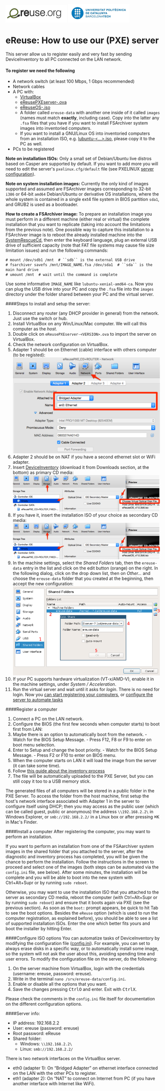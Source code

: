 ![eReuselogo](./images/eReuse_logo_200.png)
![UPClogo](./images/UPC_logo_200.png)

# eReuse: How to use our (PXE) server

This server allow us to register easily and very fast by sending DeviceInventory to all PC 
connected on the LAN network.

#### To register we need the following

- A network switch (at least 100 Mbps, 1 Gbps recommended)
- Network cables
- A PC with:
  - [VirtualBox](https://www.virtualbox.org/wiki/Downloads)
  - [eReusePXEserver-<VERSION>.ova](https://github.com/eReuse/device-inventory/releases/latest)
  - [eReuseOS-<VERSION>.iso](https://github.com/eReuse/device-inventory/releases/latest)
  - A folder called ``ereuse-data`` with another one inside of it called ``images`` (names must match **exactly**, including case).  Copy into the latter any ``.fsa`` files that you have if you want to install FSArchiver system images into inventoried computers.
  - If you want to install a GNU/Linux OS into inventoried computers from an installation ISO, e.g. [lubuntu-<...>.iso](http://cdimage.ubuntu.com/lubuntu/releases/16.04.1/release/), please copy it to the PC as well.
- PCs to be registered

**Note on installation ISOs:** Only a small set of Debian/Ubuntu live distros based on Casper are supported by default. If you want to add more you will need to edit the server's ``pxelinux.cfg/default`` file (see PXELINUX [server configuration](PXE_maker.md)).

**Note on system installation images:** Currently the only kind of images supported and assumed are FSArchiver images corresponding to 32-bit ``i386`` or 64-bit ``amd64`` Debian/Ubuntu or derivative OS installations, where the whole system is contained in a single ext4 file system in BIOS partition ``sda1``, and GRUB2 is used as a bootloader.

**How to create a FSArchiver image:** To prepare an installation image you must perform in a different machine (either real or virtual) the complete installation that you want to replicate (taking into account the limitations from the previous note).  One possible way to capture this installation to a FSArchiver image is to reboot the already installed machine into the [SystemRescueCd](https://www.system-rescue-cd.org/SystemRescueCd_Homepage), then enter the keyboard language, plug an external USB drive of sufficient capacity (note that FAT file systems may cause file size limitation issues) and run the following commands:

```
# mount /dev/sdb1 /mnt  # ``sdb`` is the external USB drive
# fsarchiver savefs /mnt/IMAGE_NAME.fsa /dev/sda1  # ``sda`` is the main hard drive
# umount /mnt  # wait until the command is complete
```

Use some informative ``IMAGE_NAME`` like ``lubuntu-xenial-amd64-ca``.  Now you can plug the USB drive into your PC and copy the ``.fsa`` file into the ``images`` directory under the folder shared between your PC and the virtual server.

####Steps to install and setup the server:
1. Disconnect any router (any DHCP provider in general) from the network. Just use the switch or hub.
2. Install VirtualBox on any Win/Linux/Mac computer. We will call this computer as the *host*.
2. Double click on `eReusePXEserver-<VERSION>.ova` to import the server on VirtualBox.
3. Check the network configuration on VirtualBox.
  1. Adapter 1 should be on Ethernet (cable) interface with others computer (to be registed): ![Virtualbox network](./images/virtualbox-network.png)
  2. Adapter 2 should be on NAT if you have a second ethernet slot or WiFi adapter.
4. Insert [DeviceInventory](https://github.com/eReuse/device-inventory/releases/latest) (download it from Downloads section, at the bottom) as primary CD media: ![Virtualbox disk](./images/virtualbox-disk.png)
5. If you have it, insert the installation ISO of your choice as secondary CD media: ![Virtualbox disk](./images/virtualbox-disk.png)
6. In the machine settings, select the *Shared Folders* tab, then the ``ereuse-data`` entry in the list and click on the edit button (orange) on the right. In the following dialog, click on the drop down list, then on *Other…* and choose the ``ereuse-data`` folder that you created at the beginning, then accept the new configuration: ![Virtualbox shared folder](./images/virtualbox-shared.png)
7. If your PC supports hardware virtualization (VT-x/AMD-V), enable it in the machine settings, under *System / Acceleration*.
8. Run the virtual server and wait until it asks for *login*. There is no need for login. Now you [can start registering your computers](#register-a-computer), or [configure the server to automate tasks](#configure-iso-options)

####Register a computer
1. Connect a PC on the LAN network.
2. Configure the BIOS (the first few seconds when computer starts) to boot first from LAN:
  1. Maybe there is an option to automatically boot from the network. 
    - Watch for the BIOS Setup Message. 
    - Press F12, F8 or F9 to enter on boot menu selection.
  2. Enter to Setup and change the boot priority.
    - Watch for the BIOS Setup Message.
    - Press F2 or F10 to enter on BIOS menu.
3. When the computer starts on LAN it will load the image from the server (it can take some time).
4. Follow [this guide about the inventory process](https://github.com/eReuse/device-inventory/blob/master/docs/USB_Register.md#4-inventory-process-register-hardware-characteristics-of-a-computer)
5. The file will be automatically uploaded to the PXE Server, but you can still copy it too to a USB memory stick.

The generated files of all computers will be stored in a public folder in the PXE Server. To access the folder from the host machine, first setup the host's network interface associated with Adapter 1 in the server to configure itself using DHCP; then you may access as the public user (which can be called guest, public or anonymous) the address `\\192.168.2.2\` in Windows Explorer, or `smb://192.168.2.2/` in a Linux box or after pressing <kbd>⌘</kbd><kbd>K</kbd> in Mac's Finder.

####Install a computer
After registering the computer, you may want to perform an installation.

If you want to perform an installation from one of the FSAarchiver system images in the shared folder that you attached to the server, after the diagnostic and inventory process has completed, you will be given the chance to perform the installation.  Follow the instructions in the screen to proceed and select one of the images (both steps can be automated via the ``config.ini`` file, see below).  After some minutes, the installation will be complete and you will be able to boot into the new system with Ctrl+Alt+Supr or by running ``sudo reboot``.

Otherwise, you may want to use the installation ISO that you attached to the server as secondary CD media, reboot the computer (with Ctrl+Alt+Supr or by running ``sudo reboot``) and ensure that it boots again via PXE (see the previous section). As soon as the ``boot:`` prompt appears, be quick to hit Tab to see the boot options. Besides the ``eReuse`` option (which is used to run the computer registration, as explained before), you should be able to see a list of supported installation ISOs.  Enter the one which better fits yours and boot the installer by hitting Enter.

####Configure ISO options
You can automatize tasks of DeviceInventory by modifying the configuration file ([config.ini](https://github.com/eReuse/device-inventory/blob/master/device_inventory/config.ini)). For example, you can set to always erase disks in a specific way, or to automatically install some image, so the system will not ask the user about this, avoiding spending time and user errors. To modify the configuration file on the server, do the following:

1. On the server machine from VirtualBox, login with the credentials (username: ereuse, password: ereuse).
2. Write in the terminal `nano /srv/ereuse-data/config.ini`.
3. Enable or disable all the options that you want.
4. Save the changes pressing <kbd>Ctrl</kbd><kbd>O</kbd> and enter. Exit with <kbd>Ctrl</kbd><kbd>X</kbd>.

Please check the comments in the `config.ini` file itself for documentation on the different configuration options.

####Server info: 
- IP address: 192.168.2.2 
- User: ereuse (password: ereuse) 
- Root password: eReuse 
- Shared folder: 
  - Windows: `\\192.168.2.2\`
  - Linux: `smb://192.168.2.2/`

There is two network interfaces on the VirtualBox server.
  - eth0 (adapter 1): On “Bridged Adapter” on ethernet interface connected on the LAN with the other PCs to register.
  - eth1 (adapter 2): On “NAT” to connect on Internet from PC (if you have another interface with Internet like WiFi).
